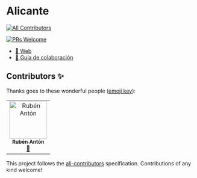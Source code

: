 # Alicante
[![All Contributors](https://img.shields.io/badge/all_contributors-1-orange.svg?style=flat-square)](#contributors-)

[![PRs Welcome](https://img.shields.io/badge/PRs-welcome-brightgreen.svg)](CONTRIBUTING.md)

* [:link: Web](https://comunidad-tecnologica.github.io/alicante/)
* [:book: Guía de colaboración](CONTRIBUTING.md)

<!-- Do not translate this title to keep the number of contributors updated in the badge -->
## Contributors ✨

Thanks goes to these wonderful people ([emoji key](https://allcontributors.org/docs/en/emoji-key)):

<!-- ALL-CONTRIBUTORS-LIST:START - Do not remove or modify this section -->
<!-- prettier-ignore-start -->
<!-- markdownlint-disable -->
<table>
  <tr>
    <td align="center"><a href="http://www.rubocoptero.com"><img src="https://avatars2.githubusercontent.com/u/2010472?v=4" width="100px;" alt="Rubén Antón"/><br /><sub><b>Rubén Antón</b></sub></a><br /><a href="https://github.com/comunidad-tecnologica/alicante/commits?author=rubocoptero" title="Documentation">📖</a></td>
  </tr>
</table>

<!-- markdownlint-enable -->
<!-- prettier-ignore-end -->
<!-- ALL-CONTRIBUTORS-LIST:END -->

This project follows the [all-contributors](https://github.com/all-contributors/all-contributors) specification. Contributions of any kind welcome!